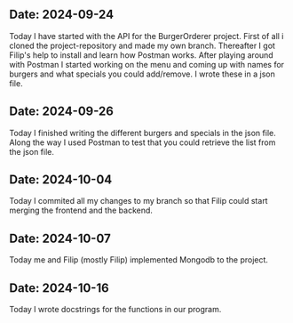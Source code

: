 ## Date: 2024-09-24

Today I have started with the API for the BurgerOrderer project. First of all i cloned the project-repository and made my own branch. Thereafter I got Filip's help to install and learn how Postman works. After playing around with Postman I started working on the menu and coming up with names for burgers and what specials you could add/remove. I wrote these in a json file.

## Date: 2024-09-26
Today I finished writing the different burgers and specials in the json file. Along the way I used Postman to test that you could retrieve the list from the json file.

## Date: 2024-10-04
Today I commited all my changes to my branch so that Filip could start merging the frontend and the backend.

## Date: 2024-10-07
Today me and Filip (mostly Filip) implemented Mongodb to the project. 

## Date: 2024-10-16
Today I wrote docstrings for the functions in our program.

